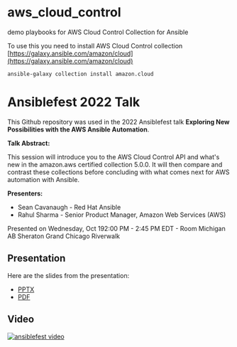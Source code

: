 # aws_cloud_control

demo playbooks for AWS Cloud Control Collection for Ansible

To use this you need to install AWS Cloud Control collection
[https://galaxy.ansible.com/amazon/cloud](https://galaxy.ansible.com/amazon/cloud)

`ansible-galaxy collection install amazon.cloud`


# Ansiblefest 2022 Talk

This Github repository was used in the 2022 Ansiblefest talk **Exploring New Possibilities with the AWS Ansible Automation**.

**Talk Abstract:**

This session will introduce you to the AWS Cloud Control API and what's new in the amazon.aws certified collection 5.0.0. It will then compare and contrast these collections before concluding with what comes next for AWS automation with Ansible.

**Presenters:**
- Sean Cavanaugh - Red Hat Ansible
- Rahul Sharma - Senior Product Manager, Amazon Web Services (AWS)

Presented on Wednesday, Oct 192:00 PM - 2:45 PM EDT - Room Michigan AB
Sheraton Grand Chicago Riverwalk

## Presentation

Here are the slides from the presentation:

- [PPTX](https://github.com/ansible-cloud/aws_cloud_control/blob/main/Ansiblefest-2022-Exploring-New-Possibilities-with-the-AWS-Ansible-Automation.pptx?raw=true)
- [PDF](Ansiblefest-2022-Exploring-New-Possibilities-with-the-AWS-Ansible-Automation.pdf)

## Video

[![ansiblefest video](https://img.youtube.com/vi/e5yLyHXYQQ4/0.jpg)](https://www.youtube.com/watch?v=e5yLyHXYQQ4)

